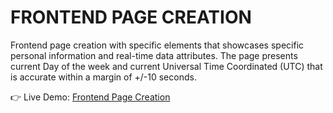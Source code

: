 # FRONTEND PAGE CREATION

Frontend page creation with specific elements that showcases specific personal information and real-time data attributes. The page presents current Day of the week and current Universal Time Coordinated (UTC) that is accurate within a margin of +/-10 seconds.

👉 Live Demo: [Frontend Page Creation]('https://peterayodeji.github.io/frontend-page-creation/')
